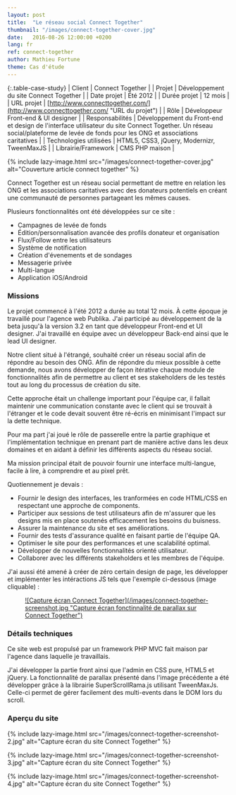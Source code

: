 ```yaml
---
layout: post
title:  "Le réseau social Connect Together"
thumbnail: "/images/connect-together-cover.jpg"
date:   2016-08-26 12:00:00 +0200
lang: fr
ref: connect-together
author: Mathieu Fortune
theme: Cas d'étude
---
```


{:.table-case-study}
| Client            | Connect Together |
| Projet           | Développement du site Connect Together |
| Date projet      | Été 2012 |
| Durée projet  | 12 mois |
| URL projet       | [http://www.connecttogether.com/](http://www.connecttogether.com/ "URL du projet") |
| Rôle              | Développeur Front-end & UI designer |
| Responsabilités  | Développement du Front-end et design de l'interface utilisateur du site Connect Together. Un réseau social/plateforme de levée de fonds pour les ONG et associations caritatives |
| Technologies utilisées | HTML5, CSS3, jQuery, Modernizr, TweenMaxJS |
| Librairie/Framework | CMS PHP maison |


{% include lazy-image.html src="/images/connect-together-cover.jpg" alt="Couverture article connect together" %}

Connect Together est un réseau social permettant de mettre en relation les ONG et les associations caritatives avec des donateurs potentiels en créant une communauté de personnes partageant les mêmes causes.

Plusieurs fonctionnalités ont été développées sur ce site :

* Campagnes de levée de fonds
* Édition/personnalisation avancée des profils donateur et organisation
* Flux/Follow entre les utilisateurs
* Système de notification
* Création d'évenements et de sondages
* Messagerie privée
* Multi-langue
* Application iOS/Android

### Missions

Le projet commencé à l'été 2012 a durée au total 12 mois. À cette époque je travaillé pour l'agence web Publika. J'ai participé au développement de la beta jusqu'à la version 3.2 en tant que développeur Front-end et UI designer. J'ai travaillé en équipe avec un développeur Back-end ainsi que le lead UI designer.

Notre client situé à l'étrangé, souhaité créer un réseau social afin de répondre au besoin des ONG. Afin de répondre du mieux possible à cette demande, nous avons développer de façon itérative chaque module de fonctionnalités afin de permettre au client et ses stakeholders de les testés tout au long du processus de création du site.

Cette approche était un challenge important pour l'équipe car, il fallait maintenir une communication constante avec le client qui se trouvait à l'étranger et le code devait souvent être ré-écris en minimisant l'impact sur la dette technique.

Pour ma part j'ai joué le rôle de passerelle entre la partie graphique et l'implémentation technique en prenant part de manière active dans les deux domaines et en aidant à définir les différents aspects du réseau social.

Ma mission principal était de pouvoir fournir une interface multi-langue, facile à lire, à comprendre et au pixel prêt.

Quotiennement je devais :

* Fournir le design des interfaces, les tranformées en code HTML/CSS en respectant une approche de components.
* Participer aux sessions de test utilisateurs afin de m'assurer que les designs mis en place soutenés efficacement les besoins du buisness.
* Assurer la maintenance du site et ses améliorations.
* Fournir des tests d'assurance qualité en faisant partie de l'équipe QA.
* Optimiser le site pour des performances et une scalabilité optimal.
* Développer de nouvelles fonctionnalités orienté utilisateur.
* Collaborer avec les différents stakeholders et les membres de l'équipe.

J'ai aussi été amené à créer de zéro certain design de page, les développer et implémenter les intéractions JS tels que l'exemple ci-dessous (image cliquable) :

<figure markdown="1" class="text-center">
<a href="http://www.connecttogether.com/" title="Fonctionnalité de parallax sur Connect Together">
  ![Capture écran Connect Together](/images/connect-together-screenshot.jpg "Capture écran fonctinnalité de parallax sur Connect Together")
</a>
</figure>

### Détails techniques

Ce site web est propulsé par un framework PHP MVC fait maison par l'agence dans laquelle je travaillais.

J'ai développer la partie front ainsi que l'admin en CSS pure, HTML5 et jQuery. La fonctionnalité de parallax présenté dans l'image précédente a été développer grâce à la librairie SuperScrollRama.js utilisant TweenMaxJs. Celle-ci permet de gérer facilement des multi-events dans le DOM lors du scroll.

### Aperçu du site

{% include lazy-image.html src="/images/connect-together-screenshot-2.jpg" alt="Capture écran du site Connect Together" %}

{% include lazy-image.html src="/images/connect-together-screenshot-3.jpg" alt="Capture écran du site Connect Together" %}

{% include lazy-image.html src="/images/connect-together-screenshot-4.jpg" alt="Capture écran du site Connect Together" %}

